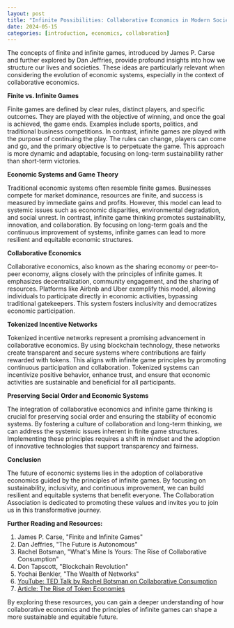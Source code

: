 ```yaml
---
layout: post
title: "Infinite Possibilities: Collaborative Economics in Modern Society"
date: 2024-05-15
categories: [introduction, economics, collaboration]
---
```


The concepts of finite and infinite games, introduced by James P. Carse and further explored by Dan Jeffries, provide profound insights into how we structure our lives and societies. These ideas are particularly relevant when considering the evolution of economic systems, especially in the context of collaborative economics.

**Finite vs. Infinite Games**

Finite games are defined by clear rules, distinct players, and specific outcomes. They are played with the objective of winning, and once the goal is achieved, the game ends. Examples include sports, politics, and traditional business competitions. In contrast, infinite games are played with the purpose of continuing the play. The rules can change, players can come and go, and the primary objective is to perpetuate the game. This approach is more dynamic and adaptable, focusing on long-term sustainability rather than short-term victories.

**Economic Systems and Game Theory**

Traditional economic systems often resemble finite games. Businesses compete for market dominance, resources are finite, and success is measured by immediate gains and profits. However, this model can lead to systemic issues such as economic disparities, environmental degradation, and social unrest. In contrast, infinite game thinking promotes sustainability, innovation, and collaboration. By focusing on long-term goals and the continuous improvement of systems, infinite games can lead to more resilient and equitable economic structures.

**Collaborative Economics**

Collaborative economics, also known as the sharing economy or peer-to-peer economy, aligns closely with the principles of infinite games. It emphasizes decentralization, community engagement, and the sharing of resources. Platforms like Airbnb and Uber exemplify this model, allowing individuals to participate directly in economic activities, bypassing traditional gatekeepers. This system fosters inclusivity and democratizes economic participation.

**Tokenized Incentive Networks**

Tokenized incentive networks represent a promising advancement in collaborative economics. By using blockchain technology, these networks create transparent and secure systems where contributions are fairly rewarded with tokens. This aligns with infinite game principles by promoting continuous participation and collaboration. Tokenized systems can incentivize positive behavior, enhance trust, and ensure that economic activities are sustainable and beneficial for all participants.

**Preserving Social Order and Economic Systems**

The integration of collaborative economics and infinite game thinking is crucial for preserving social order and ensuring the stability of economic systems. By fostering a culture of collaboration and long-term thinking, we can address the systemic issues inherent in finite game structures. Implementing these principles requires a shift in mindset and the adoption of innovative technologies that support transparency and fairness.

**Conclusion**

The future of economic systems lies in the adoption of collaborative economics guided by the principles of infinite games. By focusing on sustainability, inclusivity, and continuous improvement, we can build resilient and equitable systems that benefit everyone. The Collaboration Association is dedicated to promoting these values and invites you to join us in this transformative journey.

**Further Reading and Resources:**
1. James P. Carse, "Finite and Infinite Games"
2. Dan Jeffries, "The Future is Autonomous"
3. Rachel Botsman, "What's Mine Is Yours: The Rise of Collaborative Consumption"
4. Don Tapscott, "Blockchain Revolution"
5. Yochai Benkler, "The Wealth of Networks"
6. [YouTube: TED Talk by Rachel Botsman on Collaborative Consumption](https://www.ted.com/talks/rachel_botsman_the_case_for_collaborative_consumption)
7. [Article: The Rise of Token Economies](https://medium.com/@danjeffries/the-rise-of-token-economies-7e59622d9616)

By exploring these resources, you can gain a deeper understanding of how collaborative economics and the principles of infinite games can shape a more sustainable and equitable future.